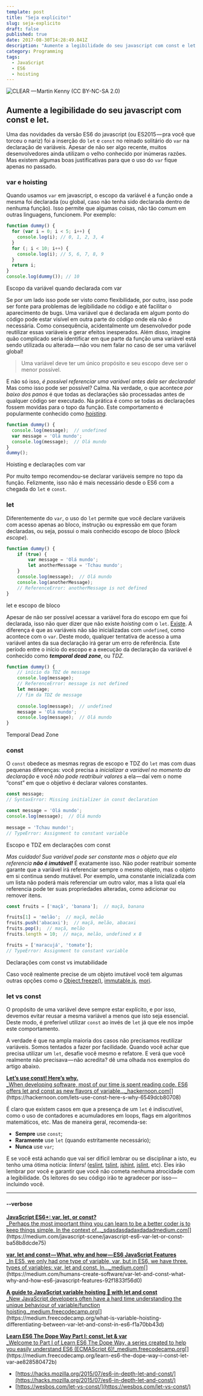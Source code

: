 ```yaml
---
template: post
title: "Seja explícito!"
slug: seja-explicito
draft: false
published: true
date: 2017-08-30T14:28:49.841Z
description: "Aumente a legibilidade do seu javascript com const e let."
category: Programming
tags: 
  - JavaScript
  - ES6
  - hoisting
---
```


![[CLEAR](https://www.flickr.com/photos/coofdy/14816686262/) — Martin Kenny (CC BY-NC-SA 2.0)](./media/be-clear.jpeg)

## Aumente a legibilidade do seu javascript com const e let.

Uma das novidades da versão ES6 do javascript (ou ES2015 — pra você que torceu o nariz) foi a inserção do `let` e `const` no reinado solitário do `var` na declaração de variáveis. Apesar de não ser algo recente, muitos desenvolvedores ainda utilizam o velho conhecido por inúmeras razões. Mas existem algumas boas justificativas para que o uso do `var` fique apenas no passado.

### var e hoisting

Quando usamos `var` em javascript, o escopo da variável é a função onde a mesma foi declarada (ou global, caso não tenha sido declarada dentro de nenhuma função). Isso permite que algumas coisas, não tão comum em outras linguagens, funcionem. Por exemplo:

```javascript
function dummy() {
  for (var i = 0; i < 5; i++) {
    console.log(i); // 0, 1, 2, 3, 4
  }
  for (; i < 10; i++) {
    console.log(i); // 5, 6, 7, 8, 9
  }
  return i;
}
console.log(dummy()); // 10
```
<figcaption>Escopo da variável quando declarada com var</figcaption>

Se por um lado isso pode ser visto como flexibilidade, por outro, isso pode ser fonte para problemas de legibilidade no código e até facilitar o aparecimento de bugs. Uma variável que é declarada em algum ponto do código pode estar visível em outra parte do código onde ela não é necessária. Como consequência, acidentalmente um desenvolvedor pode reutilizar essas variáveis e gerar efeitos inesperados. Além disso, imagine quão complicado seria identificar em que parte da função uma variável está sendo utilizada ou alterada — não vou nem falar no caso de ser uma variável global!

> Uma variável deve ter um único propósito e seu escopo deve ser o menor possível.

E não só isso, _é possível referenciar uma variável antes dela ser declarada!_ Mas como isso pode ser possível? Calma. Na verdade, o que acontece _por baixo dos panos_ é que todas as declarações são processadas antes de qualquer código ser executado. Na prática é como se todas as declarações fossem movidas para o topo da função. Este comportamento é popularmente conhecido como [_hoisting_](https://developer.mozilla.org/en-US/docs/Web/JavaScript/Reference/Statements/var#var_hoisting)_._

```javascript
function dummy() {
  console.log(message);  // undefined
  var message = 'Olá mundo';
  console.log(message);  // Olá mundo
}
dummy();
```
<figcaption>Hoisting e declarações com var</figcaption>

Por muito tempo recomendou-se declarar variáveis sempre no topo da função. Felizmente, isso não é mais necessário desde o ES6 com a chegada do `let` e `const`.

### let

Diferentemente do `var`, o uso do `let` permite que você declare variáveis com acesso apenas ao bloco, instrução ou expressão em que foram declaradas, ou seja, possui o mais conhecido escopo de bloco (_block escope_).

```javascript
function dummy() {
    if (true) {
        var message = 'Olá mundo';
        let anotherMessage = 'Tchau mundo';
    }
    console.log(message);  // Olá mundo
    console.log(anotherMessage);
    // ReferenceError: anotherMessage is not defined
}
```
<figcaption>let e escopo de bloco</figcaption>

Apesar de não ser possível acessar a variável fora do escopo em que foi declarada, isso não quer dizer que não existe _hoisting_ com o `let`. [Existe](https://stackoverflow.com/a/31222689/1704862). A diferença é que as variáveis não são inicializadas com `undefined`, como acontece com o `var`. Deste modo, qualquer tentativa de acesso a uma variável antes da sua declaração irá gerar um erro de referência. Este período entre o início do escopo e a execução da declaração da variável é conhecido como **_temporal dead zone_**, ou _TDZ._

```javascript
function dummy() {
    // início da TDZ de message
    console.log(message);
    // ReferenceError: message is not defined
    let message;
    // fim da TDZ de message
  
    console.log(message);  // undefined
    message = 'Olá mundo';
    console.log(message);  // Olá mundo
}
```
<figcaption>Temporal Dead Zone</figcaption>

### const

O `const` obedece as mesmas regras de escopo e TDZ do `let` mas com duas pequenas diferenças: você precisa a _inicializar a variável no momento da declaração_ e você _não pode reatribuir valores_ a ela — daí vem o nome “const” em que o objetivo é declarar valores constantes.

```javascript
const message;
// SyntaxError: Missing initializer in const declaration

const message = 'Olá mundo';
console.log(message);  // Olá mundo
 
message = 'Tchau mundo!';
// TypeError: Assignment to constant variable
```
<figcaption>Escopo e TDZ em declarações com const</figcaption>

_Mas cuidado! Sua variável pode ser constante mas o objeto que ela referencia_ **_não é imutável!_** É exatamente isso. Não poder reatribuir somente garante que a variável irá referenciar sempre o mesmo objeto, mas o objeto em si continua sendo mutável. Por exemplo, uma constante inicializada com um lista não poderá mais referenciar um outro valor, mas a lista qual ela referencia pode ter suas propriedades alteradas, como adicionar ou remover itens.

```javascript
const fruits = ['maçã', 'banana'];  // maçã, banana

fruits[1] = 'melão';  // maçã, melão
fruits.push('abacaxi');  // maçã, melão, abacaxi
fruits.pop();  // maçã, melão
fruits.length = 10;  // maça, melão, undefined x 8

fruits = ['maracujá', 'tomate'];
// TypeError: Assignment to constant variable
```
<figcaption>Declarações com const vs imutabilidade</figcaption>

Caso você realmente precise de um objeto imutável você tem algumas outras opções como o [Object.freeze()](https://developer.mozilla.org/en/docs/Web/JavaScript/Reference/Global_Objects/Object/freeze), [immutable.js](https://facebook.github.io/immutable-js/), [mori](https://swannodette.github.io/mori/).

### let vs const

O propósito de uma variável deve sempre estar explícito, e por isso, devemos evitar reusar a mesma variável a menos que isto seja essencial. Deste modo, é preferível utilizar `const` ao invés de `let` já que ele nos impõe este comportamento.

A verdade é que na ampla maioria dos casos não precisamos reutilizar variáveis. Somos tentados a fazer por facilidade. Quando você achar que precisa utilizar um `let`, desafie você mesmo e refatore. E verá que você realmente não precisava — não acredita? dê uma olhada nos exemplos do artigo abaixo.

[**Let’s use const! Here’s why.**  
_When developing software, most of our time is spent reading code. ES6 offers let and const as new flavors of variable…_hackernoon.com](https://hackernoon.com/lets-use-const-here-s-why-6549dcb80708 "https://hackernoon.com/lets-use-const-here-s-why-6549dcb80708")[](https://hackernoon.com/lets-use-const-here-s-why-6549dcb80708)

É claro que existem casos em que a presença de um `let` é indiscutível, como o uso de contadores e acumuladores em loops, flags em algoritmos matemáticos, etc. Mas de maneira geral, recomenda-se:

-   **Sempre** use `const`;
-   **Raramente** use `let` (quando estritamente necessário);
-   **Nunca** use `var`;

E se você está achando que vai ser difícil lembrar ou se disciplinar a isto, eu tenho uma ótima notícia: _linters!_ ([eslint](https://eslint.org/), [tslint](https://palantir.github.io/tslint/), [jshint](https://jshint.com/), [jslint](https://www.jslint.com/), etc). Eles irão lembrar por você e garantir que você não cometa nenhuma atrocidade com a legibilidade. Os leitores do seu código irão te agradecer por isso — incluindo você.

---

#### \--verbose

[**JavaScript ES6+: var, let, or const?**  
_Perhaps the most important thing you can learn to be a better coder is to keep things simple. In the context of…_sdasdasdadaxdadadmedium.com](https://medium.com/javascript-scene/javascript-es6-var-let-or-const-ba58b8dcde75 "https://medium.com/javascript-scene/javascript-es6-var-let-or-const-ba58b8dcde75")[](https://medium.com/javascript-scene/javascript-es6-var-let-or-const-ba58b8dcde75)

[**var, let and const — What, why and how — ES6 JavaScript Features**  
_In ES5, we only had one type of variable, var, but in ES6, we have three. types of variables: var, let and const. In…_medium.com](https://medium.com/humans-create-software/var-let-and-const-what-why-and-how-es6-javascript-features-92f1833f56d0 "https://medium.com/humans-create-software/var-let-and-const-what-why-and-how-es6-javascript-features-92f1833f56d0")[](https://medium.com/humans-create-software/var-let-and-const-what-why-and-how-es6-javascript-features-92f1833f56d0)

[**A guide to JavaScript variable hoisting 🚩 with let and const**  
_New JavaScript developers often have a hard time understanding the unique behaviour of variable/function hoisting._medium.freecodecamp.org](https://medium.freecodecamp.org/what-is-variable-hoisting-differentiating-between-var-let-and-const-in-es6-f1a70bb43d "https://medium.freecodecamp.org/what-is-variable-hoisting-differentiating-between-var-let-and-const-in-es6-f1a70bb43d")[](https://medium.freecodecamp.org/what-is-variable-hoisting-differentiating-between-var-let-and-const-in-es6-f1a70bb43d)

[**Learn ES6 The Dope Way Part I: const, let & var**  
_Welcome to Part I of Learn ES6 The Dope Way, a series created to help you easily understand ES6 (ECMAScript 6)!_medium.freecodecamp.org](https://medium.freecodecamp.org/learn-es6-the-dope-way-i-const-let-var-ae828580472b "https://medium.freecodecamp.org/learn-es6-the-dope-way-i-const-let-var-ae828580472b")[](https://medium.freecodecamp.org/learn-es6-the-dope-way-i-const-let-var-ae828580472b)

-   [https://hacks.mozilla.org/2015/07/es6-in-depth-let-and-const/](https://hacks.mozilla.org/2015/07/es6-in-depth-let-and-const/)
-   [https://wesbos.com/let-vs-const/](https://wesbos.com/let-vs-const/)